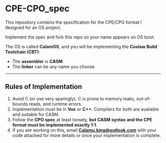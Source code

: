 # CPE-CPO_spec

This repository contains the specification for the CPE/CPO format I designed for an OS project.

Implement the spec and fork this repo so your name appears on OS boot.

The OS is called **CalamOS**, and you will be implementing the **Coslaw Build Toolchain (CBT)**:  
- The **assembler** is **CASM**  
- The **linker** can be any name you choose

---

## Rules of Implementation

1. Avoid C (or use very sparingly). C is prone to memory leaks, out-of-bounds reads, and runtime errors.  
2. Implementation must be in **Vox** or **C++**. Compilers for both are available and suitable for CASM.  
3. Follow the **CPO spec** at least loosely, **but CASM syntax and the CPE format must be implemented exactly 1:1**.  
4. If you are working on this, email **Calamu.king@outlook.com** with your code attached for more details or once your implementation is complete.
